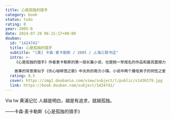 ```yaml
---
title: 心是孤独的猎手
category: book
status: todo
rating: 0
year: 2005-8
date: 2024-07-28 06:15:17+08:00
douban:
  id: "1424741"
  title: 心是孤独的猎手
  subtitle: "[美] 卡森·麦卡勒斯 / 2005 / 上海三联书店"
  intro: >-
    《心是孤独的猎手》作者麦卡勒斯的第一部长篇小说，也是她一举成名的作品和最具震撼力的代表作，居“现代文库20世纪百佳英文小说”第17位，曾被评为百部最佳同性恋小说之一。

    故事的背景类似于《伤心咖啡馆之歌》中炎热的南方小镇。小说中两个聋哑男子的同性之爱令人感动，而同性之恋又是若有若无的，时而激烈，时而沉默。主旨凸显的是麦卡勒斯式的主题：孤独是绝对的，最深切的爱也无法改变人类最终极的孤独。绝望的孤独与其说是原罪，不如说是原罪的原罪。
  rating: 8.5
  cover: https://img1.doubanio.com/view/subject/l/public/s1436379.jpg
  link: https://book.douban.com/subject/1424741/
---
```


Via tw 黄浦记忆 人越是明白，越是有追求，就越孤独。

——卡森·麦卡勒斯《心是孤独的猎手》
